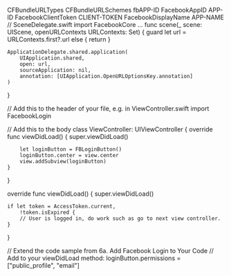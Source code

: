 

<key>CFBundleURLTypes</key>
<array>
  <dict>
  <key>CFBundleURLSchemes</key>
  <array>
    <string>fbAPP-ID</string>
  </array>
  </dict>
</array>
<key>FacebookAppID</key>
<string>APP-ID</string>
<key>FacebookClientToken</key>
<string>CLIENT-TOKEN</string>
<key>FacebookDisplayName</key>
<string>APP-NAME</string>
// SceneDelegate.swift
import FacebookCore
  ...
func scene(_ scene: UIScene, openURLContexts URLContexts: Set<UIOpenURLContext>) {
    guard let url = URLContexts.first?.url else {
        return
    }

    ApplicationDelegate.shared.application(
        UIApplication.shared,
        open: url,
        sourceApplication: nil,
        annotation: [UIApplication.OpenURLOptionsKey.annotation]
    )
}


// Add this to the header of your file, e.g. in ViewController.swift 
import FacebookLogin

// Add this to the body
class ViewController: UIViewController {
    override func viewDidLoad() {
        super.viewDidLoad()
	
        let loginButton = FBLoginButton()
        loginButton.center = view.center
        view.addSubview(loginButton)
    }
}

override func viewDidLoad() {
    super.viewDidLoad()

    if let token = AccessToken.current,
        !token.isExpired {
        // User is logged in, do work such as go to next view controller.
    }
}
   
// Extend the code sample from 6a. Add Facebook Login to Your Code
// Add to your viewDidLoad method:
loginButton.permissions = ["public_profile", "email"]
   
